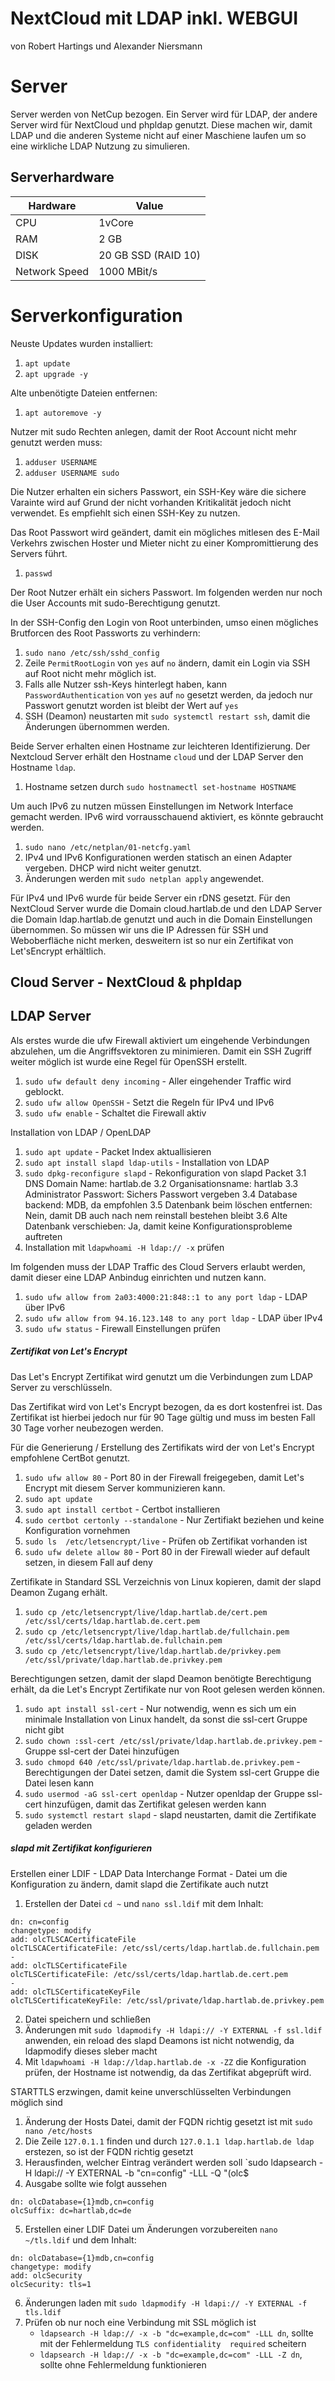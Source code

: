 # NextCloud mit LDAP inkl. WEBGUI

von Robert Hartings und Alexander Niersmann


# Server

Server werden von NetCup bezogen. Ein Server wird für LDAP, der andere Server wird für NextCloud und phpldap genutzt. Diese machen wir, damit LDAP und die anderen Systeme nicht auf einer Maschiene laufen um so eine wirkliche LDAP Nutzung zu simulieren.

## Serverhardware

| Hardware | Value |
|---|---|
| CPU | 1vCore |
| RAM | 2 GB |
| DISK | 20 GB SSD (RAID 10) |
| Network Speed | 1000 MBit/s |

# Serverkonfiguration

Neuste Updates wurden installiert:

1. `apt update`
2. `apt upgrade -y`

Alte unbenötigte Dateien entfernen:
1. `apt autoremove -y`

Nutzer mit sudo Rechten anlegen, damit der Root Account nicht mehr genutzt werden muss:
1. `adduser USERNAME`
2. `adduser USERNAME sudo`

Die Nutzer erhalten ein sichers Passwort, ein SSH-Key wäre die sichere Varainte wird auf Grund der nicht vorhanden Kritikalität jedoch nicht verwendet. Es empfiehlt sich einen SSH-Key zu nutzen.

Das Root Passwort wird geändert, damit ein mögliches mitlesen des E-Mail Verkehrs zwischen Hoster und Mieter nicht zu einer Kompromittierung des Servers führt.
1. `passwd`

Der Root Nutzer erhält ein sichers Passwort. Im folgenden werden nur noch die User Accounts mit sudo-Berechtigung genutzt.

In der SSH-Config den Login von Root unterbinden, umso einen mögliches Brutforcen des Root Passworts zu verhindern:
1. `sudo nano /etc/ssh/sshd_config`
2. Zeile `PermitRootLogin` von `yes` auf `no` ändern, damit ein Login via SSH auf Root nicht mehr möglich ist.
3. Falls alle Nutzer ssh-Keys hinterlegt haben, kann `PasswordAuthentication` von `yes` auf `no` gesetzt werden, da jedoch nur Passwort genutzt worden ist bleibt der Wert auf `yes`
4. SSH (Deamon) neustarten mit `sudo systemctl restart ssh`, damit die Änderungen übernommen werden.

Beide Server erhalten einen Hostname zur leichteren Identifizierung. Der Nextcloud Server erhält den Hostname `cloud` und der LDAP Server den Hostname `ldap`.
1. Hostname setzen durch `sudo hostnamectl set-hostname HOSTNAME`

Um auch IPv6 zu nutzen müssen Einstellungen im Network Interface gemacht werden. IPv6 wird vorrausschauend aktiviert, es könnte gebraucht werden.
1. `sudo nano /etc/netplan/01-netcfg.yaml`
2. IPv4 und IPv6 Konfigurationen werden statisch an einen Adapter vergeben. DHCP wird nicht weiter genutzt.
3. Änderungen werden mit `sudo netplan apply` angewendet.

Für IPv4 und IPv6 wurde für beide Server ein rDNS gesetzt. Für den NextCloud Server wurde die Domain cloud.hartlab.de und den LDAP Server die Domain ldap.hartlab.de genutzt und auch in die Domain Einstellungen übernommen. So müssen wir uns die IP Adressen für SSH 
und Weboberfläche nicht merken, desweitern ist so nur ein Zertifikat von Let'sEncrypt erhältlich. 

## Cloud Server - NextCloud & phpldap

## LDAP Server

Als erstes wurde die ufw Firewall aktiviert um eingehende Verbindungen abzulehen, um die Angriffsvektoren zu minimieren. Damit ein SSH Zugriff weiter möglich ist wurde eine Regel für OpenSSH erstellt.
1. `sudo ufw default deny incoming` - Aller eingehender Traffic wird geblockt.
2. `sudo ufw allow OpenSSH` - Setzt die Regeln für IPv4 und IPv6
3. `sudo ufw enable` - Schaltet die Firewall aktiv

Installation von LDAP / OpenLDAP
1. `sudo apt update` - Packet Index aktuallisieren
2. `sudo apt install slapd ldap-utils` - Installation von LDAP
3. `sudo dpkg-reconfigure slapd` - Rekonfiguration von slapd Packet
	3.1 DNS Domain Name: hartlab.de
	3.2 Organisationsname: hartlab
	3.3 Administrator Passwort: Sichers Passwort vergeben
	3.4 Database backend: MDB, da empfohlen
	3.5 Datenbank beim löschen entfernen: Nein, damit DB auch nach nem reinstall bestehen bleibt
	3.6 Alte Datenbank verschieben: Ja, damit keine Konfigurationsprobleme auftreten
4. Installation mit `ldapwhoami -H ldap:// -x` prüfen

Im folgenden muss der LDAP Traffic des Cloud Servers erlaubt werden, damit dieser eine LDAP Anbindug einrichten und nutzen kann.
1. `sudo ufw allow from 2a03:4000:21:848::1 to any port ldap` - LDAP über IPv6
2. `sudo ufw allow from 94.16.123.148 to any port ldap` - LDAP über IPv4
3. `sudo ufw status` - Firewall Einstellungen prüfen

##### Zertifikat von Let's Encrypt

Das Let's Encrypt Zertifikat wird genutzt um die Verbindungen zum LDAP Server zu verschlüsseln.

Das Zertifikat wird von Let's Encrypt bezogen, da es dort kostenfrei ist. Das Zertifikat ist hierbei jedoch nur für 90 Tage 
gültig und muss im besten Fall 30 Tage vorher neubezogen werden.

Für die Generierung / Erstellung des Zertifikats wird der von Let's Encrypt empfohlene CertBot genutzt.
1. `sudo ufw allow 80` - Port 80 in der Firewall freigegeben, damit Let's Encrypt mit diesem Server kommunizieren kann.
2. `sudo apt update`
3. `sudo apt install certbot` - Certbot installieren
4. `sudo certbot certonly --standalone` - Nur Zertifiakt beziehen und keine Konfiguration vornehmen
5. `sudo ls  /etc/letsencrypt/live` - Prüfen ob Zertifikat vorhanden ist
6. `sudo ufw delete allow 80` - Port 80 in der Firewall wieder auf default setzen, in diesem Fall auf deny

Zertifikate in Standard SSL Verzeichnis von Linux kopieren, damit der slapd Deamon Zugang erhält.
1. `sudo cp /etc/letsencrypt/live/ldap.hartlab.de/cert.pem /etc/ssl/certs/ldap.hartlab.de.cert.pem`
2. `sudo cp /etc/letsencrypt/live/ldap.hartlab.de/fullchain.pem /etc/ssl/certs/ldap.hartlab.de.fullchain.pem`
3. `sudo cp /etc/letsencrypt/live/ldap.hartlab.de/privkey.pem /etc/ssl/private/ldap.hartlab.de.privkey.pem`

Berechtigungen setzen, damit der slapd Deamon benötigte Berechtigung erhält, da die Let's Encrypt Zertifikate nur von Root 
gelesen werden können.
1. `sudo apt install ssl-cert` - Nur notwendig, wenn es sich um ein minimale Installation von Linux handelt, da sonst die 
ssl-cert Gruppe nicht gibt
2. `sudo chown :ssl-cert /etc/ssl/private/ldap.hartlab.de.privkey.pem` - Gruppe ssl-cert der Datei hinzufügen
3. `sudo chmopd 640 /etc/ssl/private/ldap.hartlab.de.privkey.pem` - Berechtigungen der Datei setzen, damit die System ssl-cert 
Gruppe die Datei lesen kann
4. `sudo usermod -aG ssl-cert openldap` - Nutzer openldap der Gruppe ssl-cert hinzufügen, damit das Zertifikat gelesen werden 
kann
5. `sudo systemctl restart slapd` - slapd neustarten, damit die Zertifikate geladen werden

##### slapd mit Zertifikat konfigurieren 

Erstellen einer LDIF - LDAP Data Interchange Format - Datei um die Konfiguration zu ändern, damit slapd die Zertifikate auch 
nutzt
1. Erstellen der Datei `cd ~` und `nano ssl.ldif` mit dem Inhalt:
```
dn: cn=config
changetype: modify
add: olcTLSCACertificateFile
olcTLSCACertificateFile: /etc/ssl/certs/ldap.hartlab.de.fullchain.pem
-
add: olcTLSCertificateFile
olcTLSCertificateFile: /etc/ssl/certs/ldap.hartlab.de.cert.pem
-
add: olcTLSCertificateKeyFile
olcTLSCertificateKeyFile: /etc/ssl/private/ldap.hartlab.de.privkey.pem

```
2. Datei speichern und schließen
3. Änderungen mit `sudo ldapmodify -H ldapi:// -Y EXTERNAL -f ssl.ldif` anwenden, ein reload des slapd Deamons ist nicht 
notwendig, da ldapmodify dieses sleber macht
4. Mit `ldapwhoami -H ldap://ldap.hartlab.de -x -ZZ` die Konfiguration prüfen, der Hostname ist notwendig, da das Zertifikat 
abgeprüft wird.

STARTTLS erzwingen, damit keine unverschlüsselten Verbindungen möglich sind
1. Änderung der Hosts Datei, damit der FQDN richtig gesetzt ist mit `sudo nano /etc/hosts`
2. Die Zeile `127.0.1.1` finden und durch `127.0.1.1 ldap.hartlab.de ldap` erstezen, so ist der FQDN richtig gesetzt
3. Herausfinden, welcher Eintrag verändert werden soll `sudo ldapsearch -H ldapi:// -Y EXTERNAL -b "cn=config" -LLL -Q "(olc$
4. Ausgabe sollte wie folgt aussehen
```
dn: olcDatabase={1}mdb,cn=config
olcSuffix: dc=hartlab,dc=de
```
5. Erstellen einer LDIF Datei um Änderungen vorzubereiten `nano ~/tls.ldif` und dem Inhalt:
```
dn: olcDatabase={1}mdb,cn=config
changetype: modify
add: olcSecurity
olcSecurity: tls=1
```
6. Änderungen laden mit `sudo ldapmodify -H ldapi:// -Y EXTERNAL -f tls.ldif`
7. Prüfen ob nur noch eine Verbindung mit SSL möglich ist
	* `ldapsearch -H ldap:// -x -b "dc=example,dc=com" -LLL dn`, sollte mit der Fehlermeldung `TLS confidentiality 
required` scheitern
	* `ldapsearch -H ldap:// -x -b "dc=example,dc=com" -LLL -Z dn`, sollte ohne Fehlermeldung funktionieren
